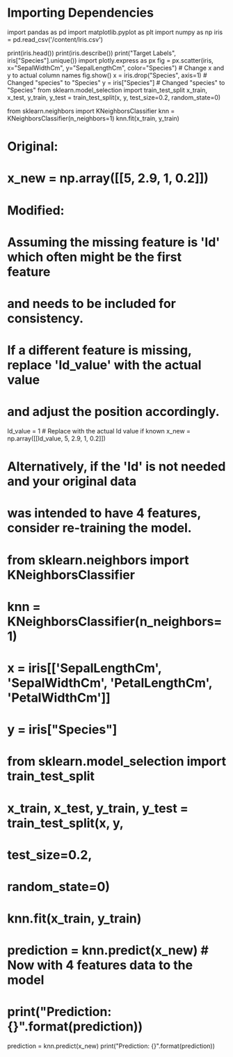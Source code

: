 # Importing Dependencies
import pandas as pd
import matplotlib.pyplot as plt
import numpy as np
iris = pd.read_csv('/content/Iris.csv')

print(iris.head())
print(iris.describe())
print("Target Labels", iris["Species"].unique())
import plotly.express as px
fig = px.scatter(iris, x="SepalWidthCm", y="SepalLengthCm", color="Species") # Change x and y to actual column names
fig.show()
x = iris.drop("Species", axis=1) # Changed "species" to "Species"
y = iris["Species"] # Changed "species" to "Species"
from sklearn.model_selection import train_test_split
x_train, x_test, y_train, y_test = train_test_split(x, y,
                                                    test_size=0.2,
                                                    random_state=0)

from sklearn.neighbors import KNeighborsClassifier
knn = KNeighborsClassifier(n_neighbors=1)
knn.fit(x_train, y_train)
# Original:
# x_new = np.array([[5, 2.9, 1, 0.2]])

# Modified:
# Assuming the missing feature is 'Id' which often might be the first feature
# and needs to be included for consistency.
# If a different feature is missing, replace 'Id_value' with the actual value
# and adjust the position accordingly.

Id_value = 1  # Replace with the actual Id value if known
x_new = np.array([[Id_value, 5, 2.9, 1, 0.2]])

# Alternatively, if the 'Id' is not needed and your original data
# was intended to have 4 features, consider re-training the model.

# from sklearn.neighbors import KNeighborsClassifier
# knn = KNeighborsClassifier(n_neighbors=1)
# x = iris[['SepalLengthCm', 'SepalWidthCm', 'PetalLengthCm', 'PetalWidthCm']]
# y = iris["Species"]
# from sklearn.model_selection import train_test_split
# x_train, x_test, y_train, y_test = train_test_split(x, y,
#                                                     test_size=0.2,
#                                                     random_state=0)

# knn.fit(x_train, y_train)
# prediction = knn.predict(x_new) # Now with 4 features data to the model
# print("Prediction: {}".format(prediction))

prediction = knn.predict(x_new)
print("Prediction: {}".format(prediction))

